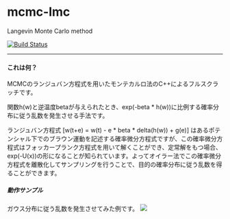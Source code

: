 # mcmc-lmc

Langevin Monte Carlo method

[![Build Status](https://travis-ci.org/hiroyam/mcmc-lmc.svg?branch=master)](https://travis-ci.org/hiroyam/mcmc-lmc)

---

#### これは何？

MCMCのランジュバン方程式を用いたモンテカルロ法のC++によるフルスクラッチです。

関数h(w)と逆温度betaが与えられたとき、exp(-beta * h(w))に比例する確率分布に従う乱数を発生させる手法です。

ランジュバン方程式 [w(t+e) = w(t) - e * beta * delta(h(w)) + g(e)] はあるポテンシャル下でのブラウン運動を記述する確率微分方程式ですが、この確率微分方程式はフォッカープランク方程式を用いて解くことができ、定常解をもつ場合、exp(-U(x))の形になることが知られています。よってオイラー法でこの確率微分方程式を離散化してサンプリングを行うことで、目的の確率分布に従う乱数を得ることができます。

##### 動作サンプル

ガウス分布に従う乱数を発生させてみた例です。
![](images/plot1.png)

